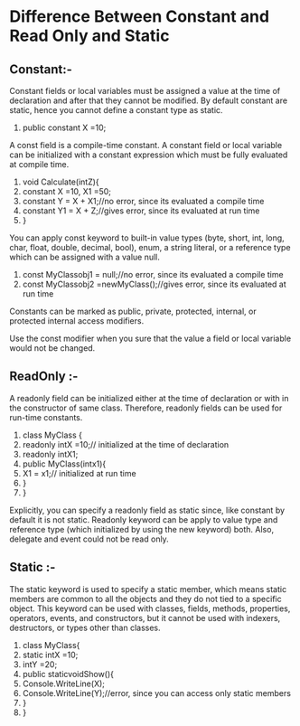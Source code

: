 # Difference Between Constant and Read Only and Static

## **Constant:-**

Constant fields or local variables must be assigned a value at the time of declaration and after that they cannot be modified. By default constant are static, hence you cannot define a constant type as static.

1. public constant X =10;

A const field is a compile-time constant. A constant field or local variable can be initialized with a constant expression which must be fully evaluated at compile time.

1. void Calculate\(intZ\){
2. constant X =10, X1 =50;
3. constant Y = X + X1;//no error, since its evaluated a compile time
4. constant Y1 = X + Z;//gives error, since its evaluated at run time
5. }

You can apply const keyword to built-in value types \(byte, short, int, long, char, float, double, decimal, bool\), enum, a string literal, or a reference type which can be assigned with a value null.

1. const MyClassobj1 = null;//no error, since its evaluated a compile time
2. const MyClassobj2 =newMyClass\(\);//gives error, since its evaluated at run time

Constants can be marked as public, private, protected, internal, or protected internal access modifiers.

Use the const modifier when you sure that the value a field or local variable would not be changed.

## **ReadOnly :-**

A readonly field can be initialized either at the time of declaration or with in the constructor of same class. Therefore, readonly fields can be used for run-time constants.

1. class MyClass {
2. readonly intX =10;// initialized at the time of declaration
3. readonly intX1;
4. public MyClass\(intx1\){
5. X1 = x1;// initialized at run time
6. }
7. }

Explicitly, you can specify a readonly field as static since, like constant by default it is not static. Readonly keyword can be apply to value type and reference type \(which initialized by using the new keyword\) both. Also, delegate and event could not be read only.

## **Static :-**

The static keyword is used to specify a static member, which means static members are common to all the objects and they do not tied to a specific object. This keyword can be used with classes, fields, methods, properties, operators, events, and constructors, but it cannot be used with indexers, destructors, or types other than classes.

1. class MyClass{
2. static intX =10;
3. intY =20;
4. public staticvoidShow\(\){
5. Console.WriteLine\(X\);
6. Console.WriteLine\(Y\);//error, since you can access only static members
7. }
8. }

